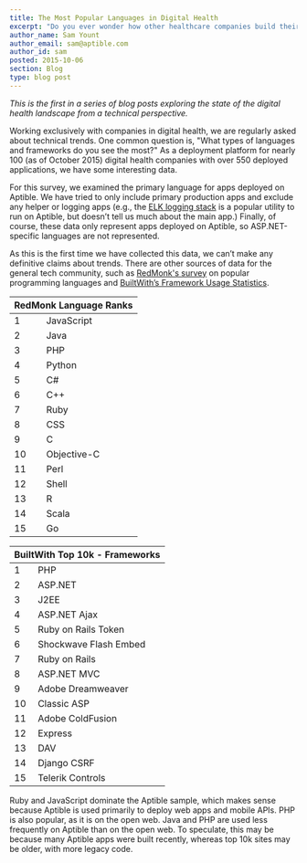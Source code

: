 ```yaml
---
title: The Most Popular Languages in Digital Health
excerpt: "Do you ever wonder how other healthcare companies build their technology?"
author_name: Sam Yount
author_email: sam@aptible.com
author_id: sam
posted: 2015-10-06
section: Blog
type: blog post
---
```

*This is the first in a series of blog posts exploring the state of the digital health landscape from a technical perspective.*

Working exclusively with companies in digital health, we are regularly asked about technical trends. One common question is, "What types of languages and frameworks do you see the most?"  As a deployment platform for nearly 100 (as of October 2015) digital health companies with over 550 deployed applications, we have some interesting data.

For this survey, we examined the primary language for apps deployed on Aptible. We have tried to only include primary production apps and exclude any helper or logging apps (e.g., the [ELK logging stack](https://www.elastic.co/products) is a popular utility to run on Aptible, but doesn’t tell us much about the main app.) Finally, of course, these data only represent apps deployed on Aptible, so  ASP.NET-specific languages are not represented.

<div id="piechart"></div>
<script type="text/javascript" src="https://www.google.com/jsapi"></script>
<script type="text/javascript">
  google.load("visualization", "1", {packages:["corechart"]});
  google.setOnLoadCallback(drawChart);
  function drawChart() {
    var data = google.visualization.arrayToDataTable([
      ['Language', 'Percentage'],
      ['Ruby',            41.3],
      ['Node.js',         33.2],
      ['Python',          12.6],
      ['PHP',              8.1],
      ['Java',             3.5],
      ['Go',               1.3]
    ]);

    var options = {
      colors: ['#dc3912', '#36c', '#f90', '#109618', '#909', '#0099c6'],
      height: 350,
      pieSliceText: 'label',
      tooltip: { text: 'percentage' }
    };

    var chart = new google.visualization.PieChart(document.getElementById('piechart'));
    chart.draw(data, options);
  }
</script>

As this is the first time we have collected this data, we can’t make any definitive claims about trends. There are other sources of data for the general tech community, such as [RedMonk's survey](http://redmonk.com/sogrady/2015/07/01/language-rankings-6-15/) on popular programming languages and [BuiltWith’s Framework Usage Statistics](http://trends.builtwith.com/framework).

<table class="simple-ranking-table">
  <thead>
    <tr><th colspan="2">RedMonk Language Ranks</th></tr>
  </thead>
  <tbody>
    <tr><td>1</td><td>JavaScript</td></tr>
    <tr><td>2</td><td>Java</td></tr>
    <tr><td>3</td><td>PHP</td></tr>
    <tr><td>4</td><td>Python</td></tr>
    <tr><td>5</td><td>C#</td></tr>
    <tr><td>6</td><td>C++</td></tr>
    <tr><td>7</td><td>Ruby</td></tr>
    <tr><td>8</td><td>CSS</td></tr>
    <tr><td>9</td><td>C</td></tr>
    <tr><td>10</td><td>Objective-C</td></tr>
    <tr><td>11</td><td>Perl</td></tr>
    <tr><td>12</td><td>Shell</td></tr>
    <tr><td>13</td><td>R</td></tr>
    <tr><td>14</td><td>Scala</td></tr>
    <tr><td>15</td><td>Go</td></tr>
  </tbody>
</table>
<table class="simple-ranking-table">
  <thead>
    <tr><th colspan="2">BuiltWith Top 10k - Frameworks</th></tr>
  </thead>
  <tbody>
    <tr><td>1</td><td>PHP</td>
    <tr><td>2</td><td>ASP.NET</td>
    <tr><td>3</td><td>J2EE</td>
    <tr><td>4</td><td>ASP.NET Ajax</td>
    <tr><td>5</td><td>Ruby on Rails Token</td>
    <tr><td>6</td><td>Shockwave Flash Embed</td>
    <tr><td>7</td><td>Ruby on Rails</td>
    <tr><td>8</td><td>ASP.NET MVC</td>
    <tr><td>9</td><td>Adobe Dreamweaver</td>
    <tr><td>10</td><td>Classic ASP</td>
    <tr><td>11</td><td>Adobe ColdFusion</td>
    <tr><td>12</td><td>Express</td>
    <tr><td>13</td><td>DAV</td>
    <tr><td>14</td><td>Django CSRF</td>
    <tr><td>15</td><td>Telerik Controls</td>
  </tbody>
</table>

Ruby and JavaScript dominate the Aptible sample, which makes sense because Aptible is used primarily to deploy web apps and mobile APIs. PHP is also popular, as it is on the open web. Java and PHP are used less frequently on Aptible than on the open web. To speculate, this may be because many Aptible apps were built recently, whereas top 10k sites may be older, with more legacy code.
